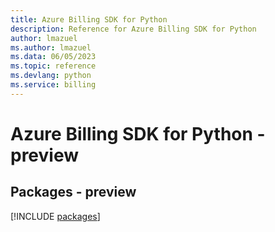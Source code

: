 ```yaml
---
title: Azure Billing SDK for Python
description: Reference for Azure Billing SDK for Python
author: lmazuel
ms.author: lmazuel
ms.data: 06/05/2023
ms.topic: reference
ms.devlang: python
ms.service: billing
---
```

# Azure Billing SDK for Python - preview
## Packages - preview
[!INCLUDE [packages](billing-index.md)]